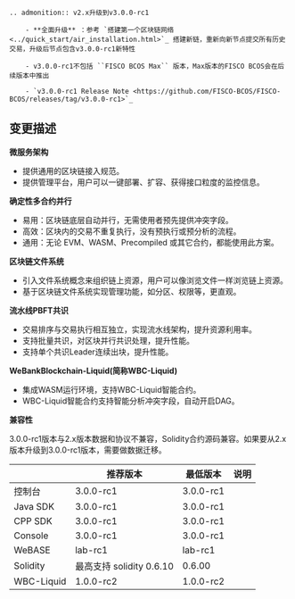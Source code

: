 ```eval_rst
.. admonition:: v2.x升级到v3.0.0-rc1

    - **全面升级** ：参考 `搭建第一个区块链网络 <../quick_start/air_installation.html>`_ 搭建新链，重新向新节点提交所有历史交易，升级后节点包含v3.0.0-rc1新特性

    - v3.0.0-rc1不包括 ``FISCO BCOS Max`` 版本，Max版本的FISCO BCOS会在后续版本中推出

    - `v3.0.0-rc1 Release Note <https://github.com/FISCO-BCOS/FISCO-BCOS/releases/tag/v3.0.0-rc1>`_
```

## 变更描述

**微服务架构**
- 提供通用的区块链接入规范。
- 提供管理平台，用户可以一键部署、扩容、获得接口粒度的监控信息。

**确定性多合约并行**
- 易用：区块链底层自动并行，无需使用者预先提供冲突字段。
- 高效：区块内的交易不重复执行，没有预执行或预分析的流程。
- 通用：无论 EVM、WASM、Precompiled 或其它合约，都能使用此方案。

**区块链文件系统**
- 引入文件系统概念来组织链上资源，用户可以像浏览文件一样浏览链上资源。
- 基于区块链文件系统实现管理功能，如分区、权限等，更直观。

**流水线PBFT共识**
- 交易排序与交易执行相互独立，实现流水线架构，提升资源利用率。
- 支持批量共识，对区块并行共识处理，提升性能。
- 支持单个共识Leader连续出块，提升性能。

**WeBankBlockchain-Liquid(简称WBC-Liquid)**
- 集成WASM运行环境，支持WBC-Liquid智能合约。
- WBC-Liquid智能合约支持智能分析冲突字段，自动开启DAG。


**兼容性**

3.0.0-rc1版本与2.x版本数据和协议不兼容，Solidity合约源码兼容。如果要从2.x版本升级到3.0.0-rc1版本，需要做数据迁移。

|            | 推荐版本                 | 最低版本  | 说明 |
|------------|--------------------------|-----------|------|
| 控制台     | 3.0.0-rc1                | 3.0.0-rc1 |      |
| Java SDK   | 3.0.0-rc1                | 3.0.0-rc1 |      |
| CPP SDK    | 3.0.0-rc1                | 3.0.0-rc1 |      |
| Console    | 3.0.0-rc1                | 3.0.0-rc1 |      |
| WeBASE     | lab-rc1                  | lab-rc1   |      |
| Solidity   | 最高支持 solidity 0.6.10 | 0.6.00    |      |
| WBC-Liquid | 1.0.0-rc2                | 1.0.0-rc2 |      |

